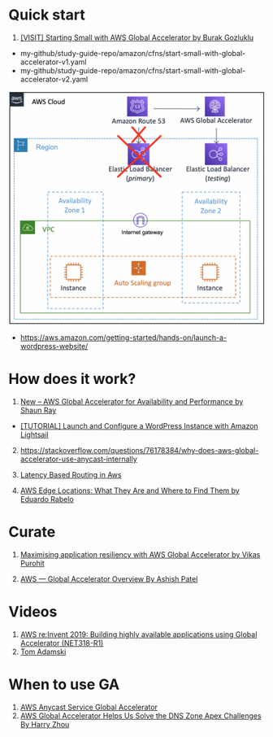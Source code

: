 
# Quick start

1. [[VISIT] Starting Small with AWS Global Accelerator by Burak Gozluklu ](https://aws.amazon.com/blogs/networking-and-content-delivery/starting-small-with-aws-global-accelerator/)

- my-github/study-guide-repo/amazon/cfns/start-small-with-global-accelerator-v1.yaml
- my-github/study-guide-repo/amazon/cfns/start-small-with-global-accelerator-v2.yaml

<img src="./images/aws-global-accelerator-route53.png" title="aws-global-accelerator-route53.png" width="900"/>

- https://aws.amazon.com/getting-started/hands-on/launch-a-wordpress-website/

# How does it work?

1. [New – AWS Global Accelerator for Availability and Performance by Shaun Ray](https://aws.amazon.com/blogs/aws/new-aws-global-accelerator-for-availability-and-performance/)
- [[TUTORIAL] Launch and Configure a WordPress Instance with Amazon Lightsail](https://aws.amazon.com/getting-started/hands-on/launch-a-wordpress-website/)

2. https://stackoverflow.com/questions/76178384/why-does-aws-global-accelerator-use-anycast-internally


4. [Latency Based Routing in Aws](https://www.bschaatsbergen.com/latency-based-routing-in-aws)

1. [AWS Edge Locations: What They Are and Where to Find Them by Eduardo Rabelo](https://blog.awsfundamentals.com/aws-edge-locations)

# Curate


1. [Maximising application resiliency with AWS Global Accelerator by Vikas Purohit](https://aws.amazon.com/blogs/networking-and-content-delivery/maximising-application-resiliency-with-aws-global-accelerator/)

1. [AWS — Global Accelerator Overview By Ashish Patel](https://medium.com/awesome-cloud/aws-global-accelerator-overview-what-is-amazon-global-accelerator-introduction-features-use-cases-benefits-a03cca06d12)


# Videos

1. [AWS re:Invent 2019: Building highly available applications using Global Accelerator (NET318-R1)](https://www.youtube.com/watch?v=3ud_LLpzOAE)
1. [Tom Adamski](https://pages.awscloud.com/Building-Highly-Available-and-Performant-Applications-using-AWS-Global-Accelerator_2019_0908-NET_OD.html)

# When to use GA

1. [AWS Anycast Service Global Accelerator](https://dev.to/yashdevops/aws-anycast-service-global-accelerator-2cp2)
1. [AWS Global Accelerator Helps Us Solve the DNS Zone Apex Challenges By Harry Zhou](https://aws.plainenglish.io/aws-global-accelerator-helps-us-solve-the-dns-zone-apex-challenges-62abfcce24ee)
